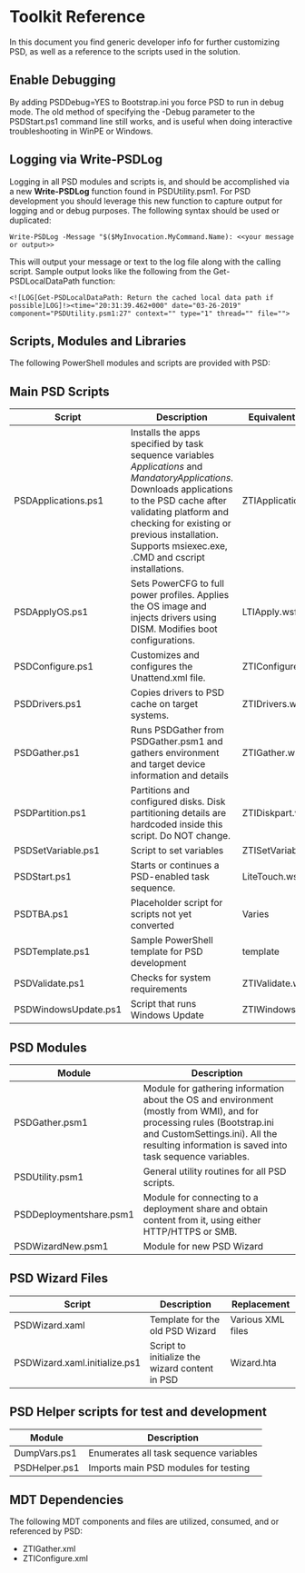 # Toolkit Reference

In this document you find generic developer info for further customizing PSD, as well as a reference to the scripts used in the solution.

## Enable Debugging

By adding PSDDebug=YES to Bootstrap.ini you force PSD to run in debug mode. The old method of specifying the -Debug parameter to the PSDStart.ps1 command line still works, and is useful when doing interactive troubleshooting in WinPE or Windows.

## Logging via Write-PSDLog

Logging in all PSD modules and scripts is, and should be accomplished via a new **Write-PSDLog** function found in PSDUtility.psm1. For PSD development you should leverage this new function to capture output for logging and or debug purposes. The following syntax should be used or duplicated:

    Write-PSDLog -Message "$($MyInvocation.MyCommand.Name): <<your message or output>>

This will output your message or text to the log file along with the calling script. Sample output looks like the following from the Get-PSDLocalDataPath function:

    <![LOG[Get-PSDLocalDataPath: Return the cached local data path if possible]LOG]!><time="20:31:39.462+000" date="03-26-2019" component="PSDUtility.psm1:27" context="" type="1" thread="" file="">

## Scripts, Modules and Libraries

The following PowerShell modules and scripts are provided with PSD:

## Main PSD Scripts

| Script               	| Description 	| Equivalent LTI script
|----------------------	|-------------	| ---------------|
| PSDApplications.ps1 	| Installs the apps specified by task sequence variables *Applications* and *MandatoryApplications*. Downloads applications to the PSD cache after validating platform and checking for existing or previous installation. Supports msiexec.exe, .CMD and cscript installations. | ZTIApplications.wsf
| PSDApplyOS.ps1       	| Sets PowerCFG to full power profiles. Applies the OS image and injects drivers using DISM. Modifies boot configurations. | LTIApply.wsf
| PSDConfigure.ps1     	| Customizes and configures the Unattend.xml file.        | ZTIConfigure.wsf
| PSDDrivers.ps1       	| Copies drivers to PSD cache on target systems. | ZTIDrivers.wsf|
| PSDGather.ps1        	| Runs PSDGather from PSDGather.psm1 and gathers environment and target device information and details | ZTIGather.wsf
| PSDPartition.ps1     	| Partitions and configured disks. Disk partitioning details are hardcoded inside this script. Do NOT change. | ZTIDiskpart.wsf   |
| PSDSetVariable.ps1   	| Script to set variables | ZTISetVariable.wsf | 
| PSDStart.ps1         	| Starts or continues a PSD-enabled task sequence.| LiteTouch.wsf |
| PSDTBA.ps1           	| Placeholder script for scripts not yet converted | Varies |
| PSDTemplate.ps1      	| Sample PowerShell template for PSD development | template | N/A
| PSDValidate.ps1      	| Checks for system requirements            	| ZTIValidate.wsf |
| PSDWindowsUpdate.ps1 	| Script that runs Windows Update            	| ZTIWindowsUpdate.wsf         |   

## PSD Modules

| Module                	| Description 	|
|------------------------	|-------------	|
| PSDGather.psm1    	    | Module for gathering information about the OS and environment (mostly from WMI), and for processing rules (Bootstrap.ini and CustomSettings.ini). All the resulting information is saved into task sequence variables.        	|
| PSDUtility.psm1         | General utility routines for all PSD scripts.        	| PSDWizard.psm1     	    | Module for the PSD Wizard        	|
| PSDDeploymentshare.psm1 | Module for connecting to a deployment share and obtain content from it, using either HTTP/HTTPS or SMB.        	|
| PSDWizardNew.psm1 | Module for new PSD Wizard

## PSD Wizard Files

| Script                	    | Description 	| Replacement |
|------------------------	    |-------------	| ----------- |
| PSDWizard.xaml   	            | Template for the old PSD Wizard        	| Various XML files
| PSDWizard.xaml.initialize.ps1 | Script to initialize the wizard content in PSD         	| Wizard.hta


## PSD Helper scripts for test and development

| Module                	    | Description 	|
|------------------------	    |-------------	|
| DumpVars.ps1 | Enumerates all task sequence variables         	|
| PSDHelper.ps1 | Imports main PSD modules for testing         	|

## MDT Dependencies

The following MDT components and files are utilized, consumed, and or referenced by PSD:
- ZTIGather.xml
- ZTIConfigure.xml